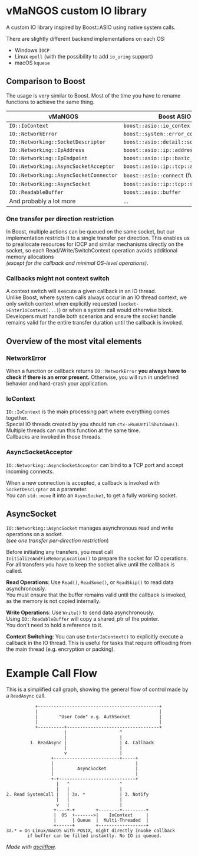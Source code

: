 # vMaNGOS custom IO library

A custom IO library inspired by Boost::ASIO using native system calls.  

There are slightly different backend implementations on each OS:
- Windows `IOCP`
- Linux `epoll` (with the possibility to add `io_uring` support)
- macOS `kqueue`

## Comparison to Boost
The usage is very similar to Boost.
Most of the time you have to rename functions to achieve the same thing.

| vMaNGOS                                 | Boost ASIO                           |
|-----------------------------------------|--------------------------------------|
| `IO::IoContext`                         | `boost::asio::io_contex`             |
| `IO::NetworkError`                      | `boost::system::error_code`          |
| `IO::Networking::SocketDescriptor`      | `boost::asio::detail::socket_holder` |
| `IO::Networking::IpAddress`             | `boost::asio::ip::address`           |
| `IO::Networking::IpEndpoint`            | `boost::asio::ip::basic_endpoint`    |
| `IO::Networking::AsyncSocketAcceptor`   | `boost::asio::ip::tcp::acceptor`     |
| `IO::Networking::AsyncSocketConnector`  | `boost::asio::connect` (function)    |
| `IO::Networking::AsyncSocket`           | `boost::asio::ip::tcp::socket`       |
| `IO::ReadableBuffer`                    | `boost::asio::buffer`                |
| And probably a lot more                 | ...                                  |

### One transfer per direction restriction
In Boost, multiple actions can be queued on the same socket,
but our implementation restricts it to a single transfer per direction.
This enables us to preallocate resources for IOCP and similar mechanisms directly on the socket,
so each Read/Write/SwitchContext operation avoids additional memory allocations  
_(except for the callback and minimal OS-level operations)_.

### Callbacks might not context switch
A context switch will execute a given callback in an IO thread.  
Unlike Boost, where system calls always occur in an IO thread context,
we only switch context when explicitly requested (`socket->EnterIoContext(...)`)
or when a system call would otherwise block.  
Developers must handle both scenarios
and ensure the socket handle remains valid for the entire transfer duration
until the callback is invoked.

## Overview of the most vital elements

### NetworkError
When a function or callback returns `IO::NetworkError` **you always have to check if there is an error present.**
Otherwise, you will run in undefined behavior and hard-crash your application.

### IoContext
`IO::IoContext` is the main processing part where everything comes together.  
Special IO threads created by you should run `ctx->RunUntilShutdown()`.  
Multiple threads can run this function at the same time.  
Callbacks are invoked in those threads.

### AsyncSocketAcceptor
`IO::Networking::AsyncSocketAcceptor` can bind to a TCP port and accept incoming connects.

When a new connection is accepted, a callback is invoked with `SocketDescirptor` as a parameter.  
You can `std::move` it into an `AsyncSocket`, to get a fully working socket.

## AsyncSocket
`IO::Networking::AsyncSocket` manages asynchronous read and write operations on a socket.  
(_see one transfer per-direction restriction_)

Before initiating any transfers, you must call `InitializeAndFixMemoryLocation()`
to prepare the socket for IO operations.  
For all transfers you have to keep the socket alive until the callback is called.

**Read Operations**: Use `Read()`, `ReadSome()`, or `ReadSkip()` to read data asynchronously.  
You must ensure that the buffer remains valid until the callback is invoked,
as the memory is not copied internally.

**Write Operations**: Use `Write()` to send data asynchronously.  
Using `IO::ReadableBuffer` will copy a shared_ptr of the pointer.  
You don't need to hold a reference to it.

**Context Switching**: You can use `EnterIoContext()` to explicitly execute a callback in the IO thread.
This is useful for tasks that require offloading from the main thread (e.g. encryption or packing).

# Example Call Flow
This is a simplified call graph, showing the general flow of control made by a `ReadAsync` call.
```
           +----------------------------------------------+     
           |                                              |     
           |        "User Code" e.g. AuthSocket           |     
           |                                              |     
           +----------+-----------------------------------+     
                      |                    ^                    
                      |                    |                    
         1. ReadAsync |                    | 4. Callback        
                      |                    |                    
                      v                    |                    
                 +-------------------------+-----+              
                 |                               |              
                 |         AsyncSocket           |              
                 |                               |              
                 +-+-----------------------------+              
                   |   ^                   ^                    
                   |   |                   |                    
2. Read SystemCall |   | 3a. *             | 3. Notify          
                   |   |                   |                    
                   v   |                   |                    
                  +----+-+        +--------+---------+          
                  |  OS  +------->|    IoContext     |          
                  |      | Queue  |  Multi-Threaded  |          
                  +------+        +------------------+          
3a.* = On Linux/macOS with POSIX, might directly invoke callback
        if buffer can be filled instantly. No IO is queued.      
```
_Made with [asciiflow](https://asciiflow.com/)._

